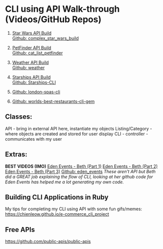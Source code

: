 # CLI using API Walk-through (Videos/GitHub Repos)
1. [Star Wars API Build](https://instruction.learn.co/student/video_lectures#/303)</br>
[Github: complex_star_wars_build](https://github.com/cjbrock/complex_star_wars_build)

2. [PetFinder API Build](https://instruction.learn.co/student/video_lectures#/304)</br>
[Github: cat_list_petfinder](https://github.com/cjbrock/cat_list_petfinder)

3. [Weather API Build](https://instruction.learn.co/student/video_lectures#/373)</br>
[Github: weather](https://github.com/hansenjl/weather)

4. [Starships API Build](https://www.youtube.com/watch?v=jxZ4a-3UoEM)</br>
[Github: Starships-CLI](https://github.com/aisayo/Starships-CLI)

5. [Github: london-spas-cli](https://github.com/Gingertonic/london-spas-cli)

6. [Github: worlds-best-restaurants-cli-gem](https://github.com/cjbrock/worlds-best-restaurants-cli-gem)

## Classes:
API - bring in external API here, instantiate my objects
Listing/Category - where objects are created and stored for user display
CLI - controller - communicates with my user

## Extras:
**BEST VIDEOS (IMO)**
[Eden Events - Beth (Part 1)](https://www.youtube.com/watch?v=KwBMwZ89Hj8&feature=emb_title)
[Eden Events - Beth (Part 2)](https://www.youtube.com/watch?v=TaRZ9Z8dK2s&feature=emb_title)
[Eden Events - Beth (Part 3)](https://www.youtube.com/watch?time_continue=1&v=VMAW3VjPUPw&feature=emb_title)
[Github: eden_events](https://github.com/Gingertonic/eden_events)
_These aren’t API but Beth did a GREAT job explaining the flow of CLI, looking at her github code for Eden Events has helped me a lot generating my own code._

## Building CLI Applications in Ruby</br>
My tips for completing my CLI using API with some fun gifs/memes:
https://chienleow.github.io/e-commerce_cli_project

## Free APIs
https://github.com/public-apis/public-apis

